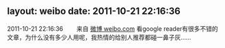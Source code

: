layout: weibo
date: 2011-10-21 22:16:36
---
2011-10-21 22:16:36  &nbsp;&nbsp;&nbsp;&nbsp;&nbsp;&nbsp; 来自 <a href="http://weibo.com/" rel="nofollow">微博 weibo.com</a>
看google reader有很多不错的文章，为什么没有多少人用呢，我热情的给别人推荐都碰一鼻子灰…… ​​​
